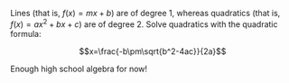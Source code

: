 Lines (that is, $f(x) = mx + b$) are of degree 1, whereas quadratics (that is, $f(x) = ax^2 + bx + c$) 
are of degree 2. Solve quadratics with the quadratic formula:

$$x=\frac{-b\pm\sqrt{b^2-4ac}}{2a}$$

Enough high school algebra for now!
